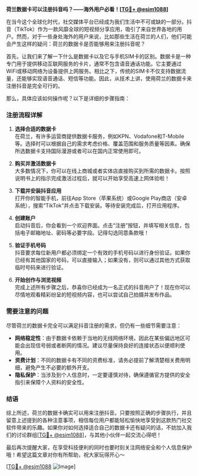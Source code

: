 **荷兰数据卡可以注册抖音吗？——海外用户必看！[[TG💪+ @esim1088](https://t.me/s/esim1088)]**

在当今这个全球化时代，社交媒体平台已经成为我们生活中不可或缺的一部分。抖音（TikTok）作为一款风靡全球的短视频分享应用，吸引了来自世界各地的用户。然而，对于一些身处海外的用户来说，比如那些生活在荷兰的人们，他们可能会产生这样的疑问：荷兰的数据卡是否能够用来注册抖音呢？

首先，让我们来了解一下什么是数据卡以及它与手机SIM卡的区别。数据卡是一种专门用于提供移动互联网服务的卡片，通常不包含语音通话功能。它主要通过WiFi或移动网络为设备提供上网服务。相比之下，传统的SIM卡不仅支持数据流量，还能够实现语音通话、短信等功能。因此，从技术上讲，使用荷兰的数据卡来注册抖音是完全可行的。

那么，具体应该如何操作呢？以下是详细的步骤指南：

### 注册流程详解

1. **选择合适的数据卡**  
   在荷兰，有许多运营商提供数据卡服务，例如KPN、Vodafone和T-Mobile等。选择时可以根据自己的需求考虑价格、覆盖范围和服务质量等因素。确保所选数据卡支持国际漫游或者可以在国内正常使用即可。

2. **购买并激活数据卡**  
   大多数情况下，你可以在线上商城或者实体店直接购买到所需的数据卡。按照说明书上的指示完成激活过程后，就可以开始享受高速上网体验啦！

3. **下载并安装抖音应用**  
   打开你的智能手机，前往App Store（苹果系统）或Google Play商店（安卓系统），搜索“TikTok”并点击下载安装。等待安装完成后，打开应用程序。

4. **创建账户**  
   启动抖音后，你会看到一个欢迎界面。点击“注册”按钮，并填写相关信息，包括电子邮箱地址、密码等必要字段。记得勾选同意条款哦！

5. **验证手机号码**  
   抖音要求每位新用户都必须绑定一个有效的手机号码以进行身份验证。如果你已经有其他国家的号码，可以直接输入；如果没有，则可以通过其他方式获取临时号码来进行验证。

6. **开始创作与浏览视频**  
   完成上述所有步骤之后，恭喜你已经成为一名正式的抖音用户了！现在你可以尽情地观看精彩纷呈的短视频内容，也可以尝试自己拍摄并发布作品。

### 需要注意的问题

尽管荷兰的数据卡完全可以满足抖音注册的需求，但仍有一些细节需要注意：

- **网络稳定性**：由于数据卡依赖于当地的无线网络环境，因此在某些偏远地区可能会出现信号弱或者断网的情况。建议尽量保持良好的连接状态以便顺利使用。
- **资费计划**：不同的数据卡有不同的资费标准，请务必提前了解清楚相关费用明细，避免产生不必要的额外开支。
- **隐私保护**：当涉及到个人信息时，一定要谨慎对待，确保遵循官方提供的安全指引来保障个人资料的安全性。

### 结语

综上所述，荷兰的数据卡确实可以用来注册抖音。只要按照正确的步骤执行，并且留意上述提到的各种注意事项，相信每位用户都能轻松愉快地享受到这款热门社交软件带来的乐趣。如果你对如何选择适合自己的数据卡还有疑问的话，不妨加入我们的讨论群组[[TG💪+ @esim1088](https://t.me/s/esim1088)]，与其他小伙伴一起交流心得吧！

最后再次提醒大家，在享受科技便利的同时也要时刻关注网络安全和个人信息保护哦！希望这篇文章对你有所帮助，祝大家玩得开心～

[[TG💪+ @esim1088](https://t.me/s/esim1088) ![Image](https://i.postimg.cc/4NQfJmqS/Snipaste-2025-05-13-00-14-12.png)]